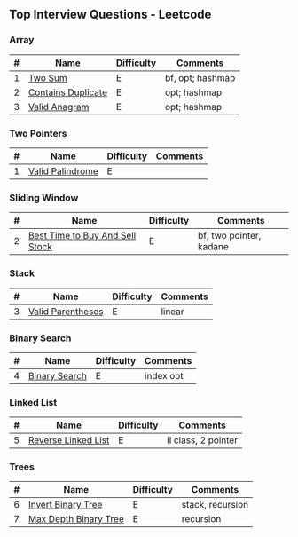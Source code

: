 ## Top Interview Questions - Leetcode

### Array

| # | Name | Difficulty | Comments |
|---|---|---|---|
| 1 | [Two Sum](leetcode/neetcode_150/two_sum.py) | E | bf, opt; hashmap |
| 2 | [Contains Duplicate](leetcode/neetcode_150/contains_duplicate.py) | E | opt; hashmap |
| 3 | [Valid Anagram](leetcode/neetcode_150/valid_anagram.py) | E | opt; hashmap |

### Two Pointers
| # | Name | Difficulty | Comments |
|---|---|---|---|
| 1 | [Valid Palindrome](leetcode\neetcode_150\valid_palindrome.py) | E |  |


### Sliding Window
| # | Name | Difficulty | Comments |
|---|---|---|---|
| 2 | [Best Time to Buy And Sell Stock ](leetcode\neetcode_150\best_time_to_buy_and_sell_stock.py) | E | bf, two pointer, kadane |

### Stack
| # | Name | Difficulty | Comments |
|---|---|---|---|
| 3 | [Valid Parentheses](leetcode\neetcode_150\valid_parentheses.py) | E | linear |

### Binary Search
| # | Name | Difficulty | Comments |
|---|---|---|---|
| 4 | [Binary Search](leetcode\neetcode_150\binary_search.py) | E | index opt |

### Linked List
| # | Name | Difficulty | Comments |
|---|---|---|---|
| 5 | [Reverse Linked List](leetcode\neetcode_150\reverse_linked_list.py) | E | ll class, 2 pointer |

### Trees
| # | Name | Difficulty | Comments |
|---|---|---|---|
| 6 | [Invert Binary Tree](leetcode\neetcode_150\invert_binary_tree.py) | E | stack, recursion |
| 7 | [Max Depth Binary Tree](leetcode\neetcode_150\max_depth_binary_tree.py) | E | recursion |


